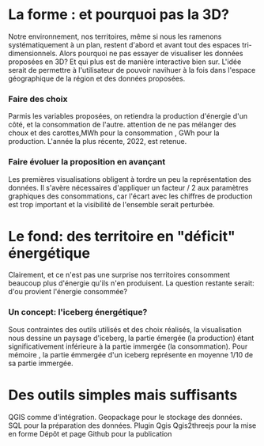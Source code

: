 # La forme : et pourquoi pas la 3D?

Notre environnement, nos territoires, même si nous les ramenons systématiquement à un plan, restent d'abord et avant tout des espaces tri-dimensionnels.
Alors pourquoi ne pas essayer de visualiser les données proposées en 3D? Et qui plus est de manière interactive bien sur.
L'idée serait de permettre à l'utilisateur de pouvoir navihuer à la fois dans l'espace géographique de la région et des données proposées.
### Faire des choix
Parmis les variables proposées, on retiendra la production d'énergie d'un côté, et la consommation de l'autre. attention de ne pas mélanger des choux et des carottes,MWh pour la consommation , GWh pour la production. L'année la plus récente, 2022, est retenue.

### Faire évoluer la proposition en avançant

Les premières visualisations obligent à tordre un peu la représentation des données. Il s'avère nécessaires d'appliquer un facteur / 2 aux paramètres graphiques des consommations, car l'écart avec les chiffres de production est trop important et la visibilité de l'ensemble serait perturbée.

# Le fond: des territoire en "déficit" énergétique
Clairement, et ce n'est pas une surprise nos territoires consomment beaucoup plus d'énergie qu'ils n'en produisent. La question restante serait: d'ou provient l'énergie consommée?
### Un concept: l'iceberg énergétique?
Sous contraintes des outils utilisés et des choix réalisés, la visualisation nous dessine un paysage d'iceberg, la partie émergée (la production) étant significativement inférieure à la partie immergée (la consommation). Pour mémoire , la partie émmergée d'un iceberg représente en moyenne 1/10 de sa partie immergée.

# Des outils simples mais suffisants
QGIS comme d'intégration.
Geopackage pour le stockage des données.
SQL pour la préparation des données.
Plugin Qgis Qgis2threejs pour la mise en forme
Dépôt et page Github pour la publication